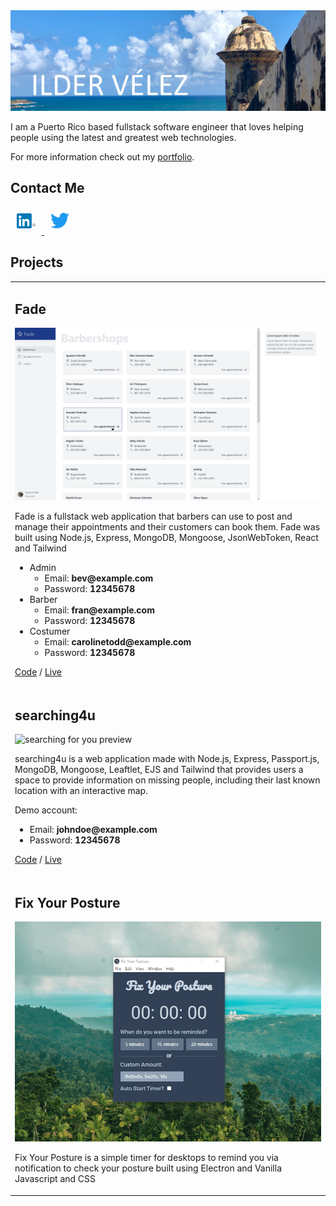 <a href="https://ildervelez.netlify.app/">
  <img src="images/banner.jpg" alt="Github Profile Banner - Ilder Velez">
</a>

I am a Puerto Rico based fullstack software engineer that loves helping people using the latest and greatest web technologies.

For more information check out my [portfolio](https://ildervelez.netlify.app/).

## Contact Me

  <a href="https://www.linkedin.com/in/ilder-velez/">
    <img src="images/linkedin.png" alt="LinkedIn" width="30" style="padding: 10px">
  </a>
  <a href="https://twitter.com/velezilder">
    <img src="images/twitter.png" alt="Twitter" width="30" style="padding: 10px;">
  </a>

## Projects

<table style="border: none;">
  <tr>
    <td style="border: none; width: 50%;">
      <h2>Fade</h2>
      <img src="images/fade.gif" alt="fade preview">
      <p>Fade is a fullstack web application that barbers can use to post and manage their appointments and their customers can book them. Fade was built using Node.js, Express, MongoDB, Mongoose, JsonWebToken, React and Tailwind</p>
      <ul>
        <li>
          Admin
          <ul>
            <li>Email: <strong>bev@example.com</strong></li>
            <li>Password: <strong>12345678</strong></li>
          </ul>
        </li>
        <li>
          Barber
          <ul>
            <li>Email: <strong>fran@example.com</strong></li>
            <li>Password: <strong>12345678</strong></li>
          </ul>
        </li>
        <li>
          Costumer
          <ul>
            <li>Email: <strong>carolinetodd@example.com</strong></li>
            <li>Password: <strong>12345678</strong></li>
          </ul>
        </li>
      </ul>
      <p><a href='https://github.com/ivel6482/fade-api'>Code</a> / <a href='https://fadeapp.herokuapp.com'>Live</a></p>
    </td>
  </tr>
  <tr> 
    <td style="border: none; width: 50%;">
      <h2>searching4u</h2>
      <img src="images/searching4u.gif" alt="searching for you preview">
      <p>searching4u is a web application made with Node.js, Express, Passport.js, MongoDB, Mongoose, Leaftlet, EJS and Tailwind that provides users a space to provide information on missing people, including their last known location with an interactive map.</p>
      <p>Demo account:</p>
      <ul>
        <li>Email: <strong>johndoe@example.com</strong></li>
        <li>Password: <strong>12345678</strong></li>
      </ul>
      <p><a href="https://github.com/ivel6482/Searching4U">Code</a> / <a href="https://searching-4u.herokuapp.com/">Live</a></p>
    </td>
  </tr>
  <tr>
    <td style="border: none; width: 50%;">
      <h2>Fix Your Posture</h2>
      <img src="images/fix-your-posture.gif" alt="fix your posture preview">
      <p>Fix Your Posture is a simple timer for desktops to remind you via notification to check your posture built using Electron and Vanilla Javascript and CSS</p>
    </td>
  </tr>
  
</table>
